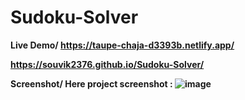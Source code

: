 # Sudoku-Solver

<b>Live Demo<b>/
https://taupe-chaja-d3393b.netlify.app/

https://souvik2376.github.io/Sudoku-Solver/

<b>Screenshot<b>/
Here project screenshot :
![image](https://github.com/user-attachments/assets/ff9b5f7c-fd43-40dc-bb64-8a8a46b3592d)



